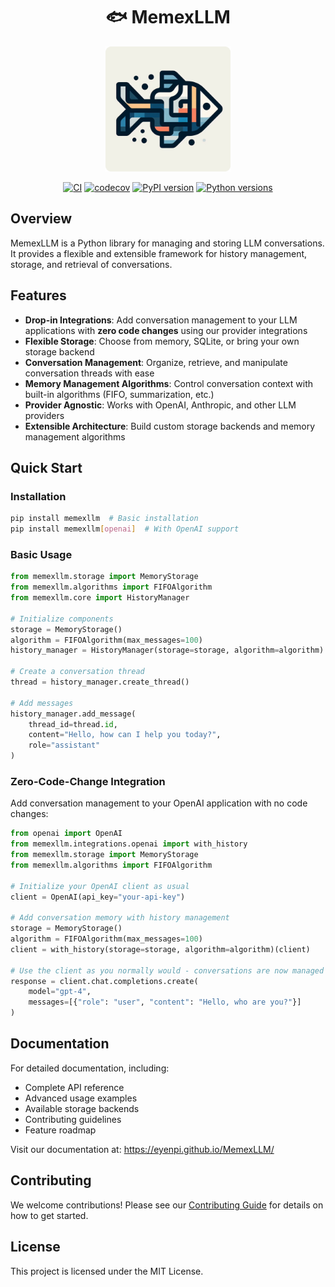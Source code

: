 <h1 align="center">🐟 MemexLLM</h1>

<p align="center">
  <img src="https://raw.githubusercontent.com/eyenpi/memexllm/main/docs/website/static/img/memex_logo.svg" alt="MemexLLM Logo" width="200"/>
</p>

<p align="center">
  <a href="https://github.com/eyenpi/memexllm/actions/workflows/ci.yml"><img src="https://github.com/eyenpi/memexllm/actions/workflows/ci.yml/badge.svg" alt="CI"></a>
  <a href="https://codecov.io/gh/eyenpi/memexllm"><img src="https://codecov.io/gh/eyenpi/memexllm/branch/main/graph/badge.svg?token=7C386MR8T9" alt="codecov"></a>
  <a href="https://badge.fury.io/py/memexllm"><img src="https://badge.fury.io/py/memexllm.svg" alt="PyPI version"></a>
  <a href="https://pypi.org/project/memexllm/"><img src="https://img.shields.io/pypi/pyversions/memexllm.svg" alt="Python versions"></a>
</p>

## Overview

MemexLLM is a Python library for managing and storing LLM conversations. It provides a flexible and extensible framework for history management, storage, and retrieval of conversations.

## Features

- **Drop-in Integrations**: Add conversation management to your LLM applications with **zero code changes** using our provider integrations
- **Flexible Storage**: Choose from memory, SQLite, or bring your own storage backend
- **Conversation Management**: Organize, retrieve, and manipulate conversation threads with ease
- **Memory Management Algorithms**: Control conversation context with built-in algorithms (FIFO, summarization, etc.)
- **Provider Agnostic**: Works with OpenAI, Anthropic, and other LLM providers
- **Extensible Architecture**: Build custom storage backends and memory management algorithms

## Quick Start

### Installation

```bash
pip install memexllm  # Basic installation
pip install memexllm[openai]  # With OpenAI support
```

### Basic Usage

```python
from memexllm.storage import MemoryStorage
from memexllm.algorithms import FIFOAlgorithm
from memexllm.core import HistoryManager

# Initialize components
storage = MemoryStorage()
algorithm = FIFOAlgorithm(max_messages=100)
history_manager = HistoryManager(storage=storage, algorithm=algorithm)

# Create a conversation thread
thread = history_manager.create_thread()

# Add messages
history_manager.add_message(
    thread_id=thread.id,
    content="Hello, how can I help you today?",
    role="assistant"
)
```

### Zero-Code-Change Integration

Add conversation management to your OpenAI application with no code changes:

```python
from openai import OpenAI
from memexllm.integrations.openai import with_history
from memexllm.storage import MemoryStorage
from memexllm.algorithms import FIFOAlgorithm

# Initialize your OpenAI client as usual
client = OpenAI(api_key="your-api-key")

# Add conversation memory with history management
storage = MemoryStorage()
algorithm = FIFOAlgorithm(max_messages=100)
client = with_history(storage=storage, algorithm=algorithm)(client)

# Use the client as you normally would - conversations are now managed automatically
response = client.chat.completions.create(
    model="gpt-4",
    messages=[{"role": "user", "content": "Hello, who are you?"}]
)
```

## Documentation

For detailed documentation, including:
- Complete API reference
- Advanced usage examples
- Available storage backends
- Contributing guidelines
- Feature roadmap

Visit our documentation at: https://eyenpi.github.io/MemexLLM/

## Contributing

We welcome contributions! Please see our [Contributing Guide](CONTRIBUTING.md) for details on how to get started.

## License

This project is licensed under the MIT License.